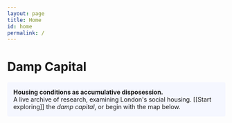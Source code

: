 ```yaml
---
layout: page
title: Home
id: home
permalink: /
---
```


# Damp Capital
<p style="padding: 1em 1em; background: #f5f7ff; border-radius: 4px;">
 <span style="font-weight: bold">Housing conditions as accumulative disposession.</span><br>A live archive of research, examining London's social housing. [[Start exploring]] the <i>damp capital</i>, or begin with the map below. 
</p>